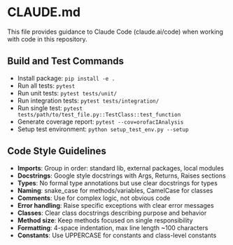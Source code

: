 # CLAUDE.md

This file provides guidance to Claude Code (claude.ai/code) when working with code in this repository.

## Build and Test Commands
- Install package: `pip install -e .`
- Run all tests: `pytest`
- Run unit tests: `pytest tests/unit/`
- Run integration tests: `pytest tests/integration/`
- Run single test: `pytest tests/path/to/test_file.py::TestClass::test_function`
- Generate coverage report: `pytest --cov=orofacIAnalysis`
- Setup test environment: `python setup_test_env.py --setup`

## Code Style Guidelines
- **Imports**: Group in order: standard lib, external packages, local modules
- **Docstrings**: Google style docstrings with Args, Returns, Raises sections
- **Types**: No formal type annotations but use clear docstrings for types
- **Naming**: snake_case for methods/variables, CamelCase for classes
- **Comments**: Use for complex logic, not obvious code
- **Error handling**: Raise specific exceptions with clear error messages
- **Classes**: Clear class docstrings describing purpose and behavior
- **Method size**: Keep methods focused on single responsibility
- **Formatting**: 4-space indentation, max line length ~100 characters
- **Constants**: Use UPPERCASE for constants and class-level constants